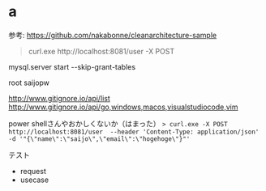 # a


参考: https://github.com/nakabonne/cleanarchitecture-sample

> curl.exe http://localhost:8081/user -X POST

mysql.server start --skip-grant-tables

root saijopw

http://www.gitignore.io/api/list
http://www.gitignore.io/api/go,windows,macos,visualstudiocode,vim

power shellさんやおかしくないか（はまった）
`> curl.exe -X POST http://localhost:8081/user  --header 'Content-Type: application/json' -d '"{\"name\":\"saijo\",\"email\":\"hogehoge\"}"'`

テスト
- request
- usecase
